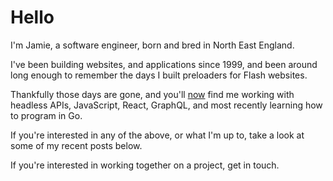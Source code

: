 # Hello

I'm Jamie, a software engineer, born and bred in North East England.

I've been building websites, and applications since 1999, and been around long enough to remember the days I built preloaders for Flash websites.

Thankfully those days are gone, and you'll [now](/now) find me working with headless APIs, JavaScript, React, GraphQL, and most recently learning how to program in Go.

If you're interested in any of the above, or what I'm up to, take a look at some of my recent posts below.

<RecentPosts />

If you're interested in working together on a project, get in touch.
